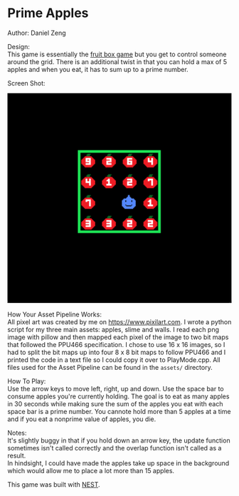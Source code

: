 # Prime Apples

Author: Daniel Zeng

Design: \
This game is essentially the [fruit box game](https://en.gamesaien.com/game/fruit_box/) but you get to control someone around the grid. There is an additional twist in that you can hold a max of 5 apples and when you eat, it has to sum up to a prime number.

Screen Shot: 

![Screen Shot](screenshot.png)

How Your Asset Pipeline Works: \
All pixel art was created by me on https://www.pixilart.com. I wrote a python script for my three main assets: apples, slime and walls. I read each png image with pillow and then mapped each pixel of the image to two bit maps that followed the PPU466 specification. I chose to use 16 x 16 images, so I had to split the bit maps up into four 8 x 8 bit maps to follow PPU466 and I printed the code in a text file so I could copy it over to PlayMode.cpp. All files used for the Asset Pipeline can be found in the `assets/` directory.


How To Play: \
Use the arrow keys to move left, right, up and down. Use the space bar to consume apples you're currently holding. The goal is to eat as many apples in 30 seconds while making sure the sum of the apples you eat with each space bar is a prime number. You cannote hold more than 5 apples at a time and if you eat a nonprime value of apples, you die.

Notes: \
It's slightly buggy in that if you hold down an arrow key, the update function sometimes isn't called correctly and the overlap function isn't called as a result.
\
In hindsight, I could have made the apples take up space in the background which would allow me to place a lot more than 15 apples.

This game was built with [NEST](NEST.md).

